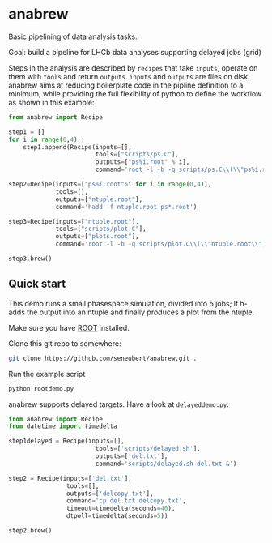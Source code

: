 # anabrew
Basic pipelining of data analysis tasks.

Goal: build a pipeline for LHCb data analyses supporting delayed jobs (grid)

Steps in the analysis are described by `recipes` that take `inputs`, operate on them with `tools` and return `outputs`. `inputs` and `outputs` are files on disk. anabrew aims at reducing boilerplate code in the pipline definition to a minimum, while providing the full flexibility of python to define the workflow as shown in this example:
````python
from anabrew import Recipe

step1 = []
for i in range(0,4) :
    step1.append(Recipe(inputs=[],
                        tools=["scripts/ps.C"],
                        outputs=["ps%i.root" % i],
                        command='root -l -b -q scripts/ps.C\\(\\"ps%i.root\\",12345\\)' % i))

step2=Recipe(inputs=["ps%i.root"%i for i in range(0,4)],
             tools=[],
             outputs=["ntuple.root"],
             command='hadd -f ntuple.root ps*.root')

step3=Recipe(inputs=["ntuple.root"],
             tools=["scripts/plot.C"],
             outputs=["plots.root"],
             command='root -l -b -q scripts/plot.C\\(\\"ntuple.root\\",\\"plots.root\\"\\)')

step3.brew()

````


## Quick start

This demo runs a small phasespace simulation, divided into 5 jobs; It
h-adds the output into an ntuple and finally produces a plot from the ntuple.

Make sure you have [ROOT](http://root.cern.ch) installed.

Clone this git repo to somewhere:
````bash
git clone https://github.com/seneubert/anabrew.git .
````

Run the example script
````bash
python rootdemo.py
````

anabrew supports delayed targets. Have a look at `delayeddemo.py`:
````python
from anabrew import Recipe
from datetime import timedelta

step1delayed = Recipe(inputs=[],
                        tools=['scripts/delayed.sh'],
                        outputs=['del.txt'],
                        command='scripts/delayed.sh del.txt &')

step2 = Recipe(inputs=['del.txt'],
                tools=[],
                outputs=['delcopy.txt'],
                command='cp del.txt delcopy.txt',
                timeout=timedelta(seconds=40),
                dtpoll=timedelta(seconds=5))

step2.brew()
````
